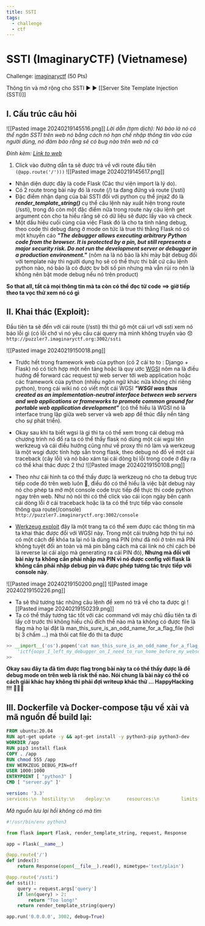 ```yaml
---
title: SSTI
tags:
  - challenge
  - ctf
---
```

# SSTI (ImaginaryCTF) (Vietnamese)

Challenge: [imaginaryctf](https://imaginaryctf.org/Challenges) (50 Pts)

Thông tin và mở rộng cho SSTI ▶️ ▶️  [[Server Site Template Injection (SSTI)]]
## I. Cấu trúc câu hỏi

![[Pasted image 20240219145516.png]]
*Lời dẫn (tạm dịch): Nó bảo là nó có thể ngăn SSTI trên web nó bằng cách nó hạn chế nhập thông tin vào của người dùng, nó đảm bảo rằng sẽ có bug nào trên web nó cả*

*Đính kèm: [Link to web](http://puzzler7.imaginaryctf.org:3002/)*

1. Click vào đường dẫn ta sẽ được trả về với route đầu tiên `(@app.route('/')))`
![[Pasted image 20240219145617.png]]
-   Nhận diện dược đây là code Flask (Các thư viện import là lý do).
-   Có 2 route trong bài này đó là route (/) ta đang đứng và route (/ssti)
-   Đặc điểm nhận dạng của bài SSTI đối với python cụ thể jinja2 đó là ***render_template_string()*** cụ thể câu lệnh này xuất hiện trong route (/ssti), trong đó còn một đặc điểm nữa trong route này cậu lệnh get argument còn cho ta hiểu rằng sẽ có dữ liệu sẽ được lấy vào và check 
-   Một dấu hiệu cuối cùng của việc Flask đó là cho ta tính năng debug, theo code thì debug đang ở mode on tức là true thì thằng Flask nó có một khuyến cáo ***"The debugger allows executing arbitrary Python code from the browser. It is protected by a pin, but still represents a major security risk. Do not run the development server or debugger in a production environment."*** (nôm na là nó bảo là khi mày bật debug đối với template này thì người dụng họ sẽ có thể thực thi bất cứ câu lệnh python nào, nó bảo là có được bv bởi số pin nhưng mà vẫn rủi ro nên là không nên bật mode debug nếu nó trên product)

**So that all, tất cả mọi thông tin mà ta còn có thể đọc từ code ==> giờ tiếp theo ta vọc thử xem nó có gì**

## II. Khai thác (Exploit):
Đầu tiên ta sẽ đến với cái route (/ssti) thì thử gõ một cái url với ssti xem nó báo lỗi gì (có lỗi chớ vì nó yêu cầu cái query mà mình không truyền vào 😞 `http://puzzler7.imaginaryctf.org:3002/ssti`
    
![[Pasted image 20240219150018.png]]
- Trước hết trong framework web của python (có 2 cái to to : Django + Flask) nó có tích hợp một nền tảng hoặc là quy ước [WGSI](https://en.wikipedia.org/wiki/Web_Server_Gateway_Interface) nôm na là điều hướng để forward các request từ web server tới web application hoặc các framework của python (nhiều ngôn ngữ khác nữa không chỉ riêng python), trong cái wiki nó có viết một cái WGSI ***"WSGI was thus created as an implementation-neutral interface between web servers and web applications or frameworks to promote common ground for portable web application development"*** (có thể hiểu là WGSI nó là interface trung lập giữa web server và web app để thúc đẩy nền tảng cho sự phát triển).
- Okay sau khi ta biết wgsi là gì thì ta có thể xem trong cái debug mà chương trình nó đổ ra ta có thể thấy flask nó dùng một cái wgsi tên werkzeug và cái điều hướng cũng như về proxy thì nó làm và werkzeug là một wsgi được tính hợp sẵn trong flask, theo debug nó đổ về một cái traceback (cây lỗi) và nó báo xám tại cái dòng bị lỗi trong code ở đây ra có thể khai thác được 2 thứ
![[Pasted image 20240219150108.png]]

- Theo như cái hình ta có thể thấy được là werkzeug nó cho ta debug trực tiếp code đó trên web luôn :clap:, điểu đó có thể hiểu là việc bật debug này nó cho phép ta mở một console code trực tiếp để thực thi code python ngay trên web. Như nó nói thì có thể click vào cái icon ngày bên cạnh cái dòng lỗi ở cái traceback hoặc là ta có thể trực tiếp vào console thông qua route(/console) `http://puzzler7.imaginaryctf.org:3002/console`

-   [Werkzeug exploit](https://book.hacktricks.xyz/network-services-pentesting/pentesting-web/werkzeug) đây là một trang ta có thể xem được các thông tin mà ta khai thác được đối với WGSI này. Trong một cái trường hợp thì tụi nó có một cách để khóa ta lại nó là dùng mã PIN (như đã nói ở trên mã PIN không tuyệt đối an toàn và mã pin bằng cách mà cái link nó chỉ cách bẻ là reverse lại cái algo mà generating ra cái PIN đó), **Nhưng mà đối với bài này ta không cần phải nhập mà PIN vì nó được config với flask là không cần phải nhập debug pin và được phép tương tác trực tiếp với console này**.

![[Pasted image 20240219150200.png]]
![[Pasted image 20240219150226.png]]
- Ta sẽ thử tương tác những câu lệnh để xem nó trả về cho ta được gì
![[Pasted image 20240219150239.png]]
- Ta có thể thấy tương tác tốt với các command với máy chủ đầu tiên ta đi lấy cờ trước thì không hiểu chủ đích thể nào mà ta không có được file là flag mà họ lại đặt là man_this_sure_is_an_odd_name_for_a_flag_file (hơi bị 3 chấm ...) mà thôi cat file đó thì ta được
```python
>> __import__('os').popen('cat man_this_sure_is_an_odd_name_for_a_flag_file').read();
    'ictf{oops_I_left_my_debugger_on_I_need_to_run_home_before_my_webserver_burns_down}'
>>
```

**Okay sau đây ta đã tìm được flag trong bài này ta có thể thấy được là để debug mode on trên web là risk thế nào. Nói chung là bài này có thể có cách giải khác hay không thì phải đợi writeup khác thử ... HappyHacking !!!** 👏👏👏
## III. Dockerfile và Docker-compose tậu về xài và mã nguồn để build lại:

```dockerfile
FROM ubuntu:20.04
RUN apt-get update -y && apt-get install -y python3-pip python3-dev
WORKDIR /app
RUN pip3 install flask
COPY . /app
RUN chmod 555 /app
ENV WERKZEUG_DEBUG_PIN=off
USER 1000:1000
ENTRYPOINT [ "python3" ]
CMD [ "server.py" ]'
```

```yaml
version: '3.3'
services:\n  hostility:\n    deploy:\n      resources:\n        limits:\n          cpus: '0.     001'\n          memory: 50M\n        reservations:\n          cpus: '0.0001'\n          memory: 20M\n    build: .\n    network_mode: bridge\n    restart: always\n    ports:\n      - 3002:3002\n    cap_drop:\n      - all\n    cap_add:\n      - chown\n      - setuid\n      - setgid\n      - sys_admin\n    security_opt:\n      - apparmor=unconfined\n      - seccomp=unconfined\n"
```       

*Mã nguồn lưu lại hồi không có mà tìm*
```python
#!/usr/bin/env python3

from flask import Flask, render_template_string, request, Response

app = Flask(__name__)

@app.route('/')
def index():
	return Response(open(__file__).read(), mimetype='text/plain')

@app.route('/ssti')
def ssti():
	query = request.args['query']
	if len(query) > 2:
		return "Too long!"
	return render_template_string(query)

app.run('0.0.0.0', 3002, debug=True)
```